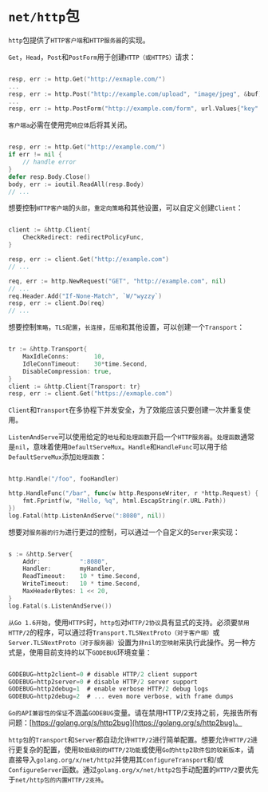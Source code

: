 
# `net/http`包

`http`包提供了`HTTP客户端`和`HTTP服务器`的实现。

`Get`，`Head`，`Post`和`PostForm`用于创建`HTTP（或HTTPS）`请求：

```go

resp, err := http.Get("http://exmaple.com/")
...
resp, err := http.Post("http://example.com/upload", "image/jpeg", &buf)
...
resp, err := http.PostForm("http://example.com/form", url.Values{"key": {"key": {"Value"}, "id": {"123"}}})

```

`客户端a`必需在使用完`响应体`后将其关闭。

```go

resp, err := http.Get("http://example.com/")
if err != nil {
    // handle error
}
defer resp.Body.Close()
body, err := ioutil.ReadAll(resp.Body)
// ...

```

想要控制`HTTP客户端`的`头部`，`重定向策略`和其他设置，可以自定义创建`Client`：

```go

client := &http.Client{
    CheckRedirect: redirectPolicyFunc,
}

resp, err := client.Get("http://example.com")
// ...

req, err := http.NewRequest("GET", "http://example.com", nil)
// ...
req.Header.Add("If-None-Match", `W/"wyzzy`)
resp, err := client.Do(req)
// ...

```

想要控制`策略`，`TLS配置`，`长连接`，`压缩`和其他设置，可以创建一个`Transport`：

```go

tr := &http.Transport{
    MaxIdleConns:       10,
    IdleConnTimeout:    30*time.Second,
    DisableCompression: true,
}
client := &http.Client{Transport: tr}
resp, err := client.Get("https://exmaple.com")

```

`Client`和`Transport`在多协程下并发安全，为了效能应该只要创建一次并重复使用。

`ListenAndServe`可以使用给定的`地址`和`处理函数`开启一个`HTTP服务器`。`处理函数`通常是`nil`，意味着使用`DefaultServeMux`。`Handle`和`HandleFunc`可以用于给`DefaultServeMux`添加`处理函数`：

```go

http.Handle("/foo", fooHandler)

http.HandleFunc("/bar", func(w http.ResponseWriter, r *http.Request) {
    fmt.Fprintf(w, "Hello, %q", html.EscapString(r.URL.Path))
})
log.Fatal(http.ListenAndServe(":8080", nil))

```

想要对`服务器的行为`进行更过的控制，可以通过一个自定义的`Server`来实现：

```go

s := &http.Server{
    Addr:           ":8080",
    Handler:        myHandler,
    ReadTimeout:    10 * time.Second,
    WriteTimeout:   10 * time.Second,
    MaxHeaderBytes: 1 << 20,
}
log.Fatal(s.ListenAndServe())

```

`从Go 1.6开始`，使用`HTTPS`时，`http包`对`HTTP/2协议`具有显式的支持。必须要`禁用HTTP/2`的程序，可以通过将`Transport.TLSNextProto（对于客户端）`或`Server.TLSNextProto（对于服务器）`设置为`非nil的空映射`来执行此操作。另一种方式是，使用目前支持的以下`GODEBUG`环境变量：

```go

GODEBUG=http2client=0 # disable HTTP/2 client support
GODEBUG=http2server=0 # disable HTTP/2 server support
GODEBUG=http2debug=1  # enable verbose HTTP/2 debug logs
GODEBUG=http2debug=2  # ... even more verbose, with frame dumps

```

`Go的API兼容性的保证`不涵盖`GODEBUG`变量。请在禁用HTTP/2支持之前，先报告所有问题：[https://golang.org/s/http2bug](https://golang.org/s/http2bug)。

`http包`的`Transport`和`Server`都自动允许`HTTP/2`进行简单配置。想要允许`HTTP/2`进行更复杂的配置，使用`较低级别的HTTP/2功能`或使用`Go的http2软件包的较新版本`，请直接导入`golang.org/x/net/http2`并使用其`ConfigureTransport`和/或`ConfigureServer`函数。通过`golang.org/x/net/http2包`手动配置的`HTTP/2`要优先于`net/http包的内置HTTP/2支持`。
